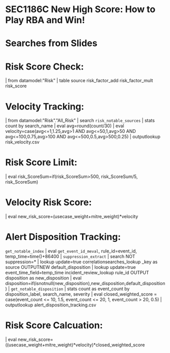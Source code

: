 # SEC1186C New High Score: How to Play RBA and Win!



# Searches from Slides

# Risk Score Check:
| from datamodel:"Risk"
| table source risk_factor_add risk_factor_mult risk_score


# Velocity Tracking:
| from datamodel:"Risk"."All_Risk" 
| search `risk_notable_sources` 
| stats count by search_name 
| eval avg=round(count/30) 
| eval velocity=case(avg<=1,1.25,avg>1 AND avg<=50,1,avg>50 AND avg<=100,0.75,avg>100 AND avg<=500,0.5,avg>500,0.25)
| outputlookup  risk_velocity.csv


# Risk Score Limit:
| eval risk_ScoreSum=if(risk_ScoreSum>500, risk_ScoreSum/5, risk_ScoreSum) 


# Velocity Risk Score:
| eval new_risk_score=(usecase_weight+mitre_weight)*velocity


# Alert Disposition Tracking:
`get_notable_index` 
| eval `get_event_id_meval`, rule_id=event_id, temp_time=time()+86400
| `suppression_extract` | search NOT suppression=*
| lookup update=true correlationsearches_lookup _key as source OUTPUTNEW default_disposition
| lookup update=true event_time_field=temp_time incident_review_lookup rule_id OUTPUT disposition as new_disposition
| eval disposition=if(isnotnull(new_disposition),new_disposition,default_disposition)
| `get_notable_disposition`
| stats count as event_count by disposition_label, search_name, severity
| eval closed_weighted_score = case(event_count <= 10, 1.5, event_count <= 20, 1, event_count > 20, 0.5)
| outputlookup alert_disposition_tracking.csv 


# Risk Score Calcuation:
| eval new_risk_score=((usecase_weight+mitre_weight)*velocity)*closed_weighted_score
